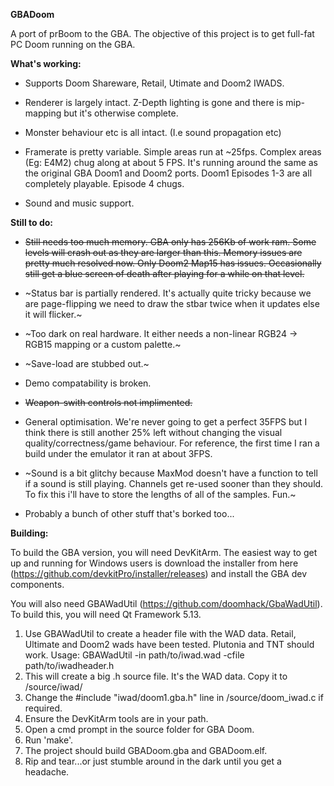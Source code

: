 **GBADoom**

A port of prBoom to the GBA. The objective of this project is to get full-fat PC Doom running on the GBA.


**What's working:**

- Supports Doom Shareware, Retail, Utimate and Doom2 IWADS.

- Renderer is largely intact. Z-Depth lighting is gone and there is mip-mapping but it's otherwise complete.

- Monster behaviour etc is all intact. (I.e sound propagation etc)

- Framerate is pretty variable. Simple areas run at ~25fps. Complex areas (Eg: E4M2) chug along at about 5 FPS. It's running around the same as the original GBA Doom1 and Doom2 ports. Doom1 Episodes 1-3 are all completely playable. Episode 4 chugs.

- Sound and music support.


**Still to do:**

- ~~Still needs too much memory. GBA only has 256Kb of work ram. Some levels will crash out as they are larger than this. Memory issues are pretty much resolved now. Only Doom2 Map15 has issues. Occasionally still get a blue screen of death after playing for a while on that level.~~

- ~Status bar is partially rendered. It's actually quite tricky because we are page-flipping we need to draw the stbar twice when it updates else it will flicker.~

- ~Too dark on real hardware. It either needs a non-linear RGB24 -> RGB15 mapping or a custom palette.~

- ~Save-load are stubbed out.~

- Demo compatability is broken.

- ~~Weapon-swith controls not implimented.~~

- General optimisation. We're never going to get a perfect 35FPS but I think there is still another 25% left without changing the visual quality/correctness/game behaviour. For reference, the first time I ran a build under the emulator it ran at about 3FPS.

- ~Sound is a bit glitchy because MaxMod doesn't have a function to tell if a sound is still playing. Channels get re-used sooner than they should. To fix this i'll have to store the lengths of all of the samples. Fun.~

- Probably a bunch of other stuff that's borked too...


**Building:**

To build the GBA version, you will need DevKitArm. The easiest way to get up and running for Windows users is download the installer from here (https://github.com/devkitPro/installer/releases) and install the GBA dev components.

You will also need GBAWadUtil (https://github.com/doomhack/GbaWadUtil). To build this, you will need Qt Framework 5.13.

1) Use GBAWadUtil to create a header file with the WAD data. Retail, Ultimate and Doom2 wads have been tested. Plutonia and TNT should work. Usage: GBAWadUtil -in path/to/iwad.wad -cfile path/to/iwadheader.h
2) This will create a big .h source file. It's the WAD data. Copy it to /source/iwad/
3) Change the #include "iwad/doom1.gba.h" line in /source/doom_iwad.c if required.
4) Ensure the DevKitArm tools are in your path.
5) Open a cmd prompt in the source folder for GBA Doom.
6) Run 'make'.
7) The project should build GBADoom.gba and GBADoom.elf.
8) Rip and tear...or just stumble around in the dark until you get a headache.
